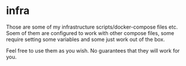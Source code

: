 # infra

Those are some of my infrastructure scripts/docker-compose files etc.
Soem of them are configured to work with other compose files, some require setting some variables and some just work out of the box.

Feel free to use them as you wish.
No guarantees that they will work for you.